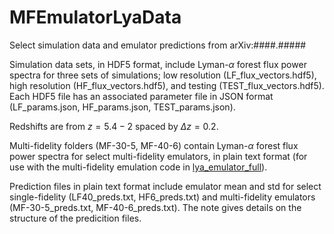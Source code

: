 # MFEmulatorLyaData
Select simulation data and emulator predictions from arXiv:####.#####

Simulation data sets, in HDF5 format, include Lyman-$\alpha$ forest flux power spectra for three sets of simulations; low resolution (LF_flux_vectors.hdf5), high resolution (HF_flux_vectors.hdf5), and testing (TEST_flux_vectors.hdf5).
Each HDF5 file has an associated parameter file in JSON format (LF_params.json, HF_params.json, TEST_params.json).

Redshifts are from $z=5.4-2$  spaced  by  $\Delta z=0.2$.

Multi-fidelity folders (MF-30-5, MF-40-6) contain Lyman-$\alpha$ forest flux power spectra for select multi-fidelity emulators, in plain text format (for use with the multi-fidelity emulation code in [lya_emulator_full](https://github.com/sbird/lya_emulator_full)).

Prediction files in plain text format include emulator mean and std for select single-fidelity (LF40_preds.txt, HF6_preds.txt) and multi-fidelity emulators (MF-30-5_preds.txt, MF-40-6_preds.txt). The note gives details on the structure of the predicition files.
